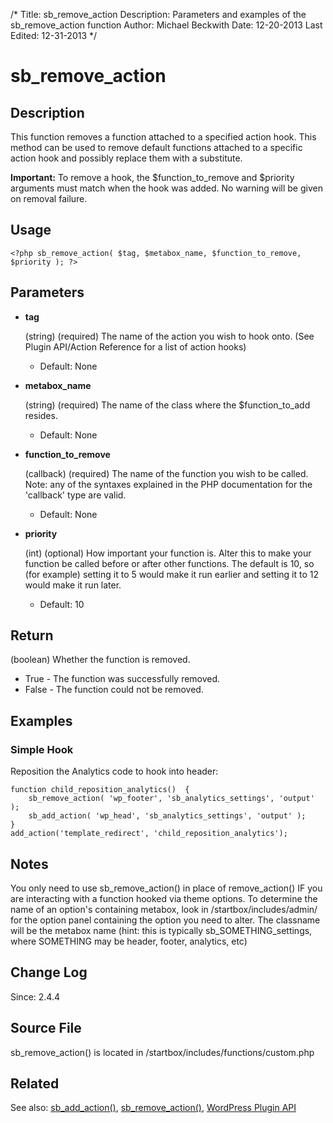 /*
Title: sb_remove_action
Description: Parameters and examples of the sb_remove_action function
Author: Michael Beckwith
Date: 12-20-2013
Last Edited: 12-31-2013
 */

# sb_remove_action

## Description

This function removes a function attached to a specified action hook. This method can be used to remove default functions attached to a specific action hook and possibly replace them with a substitute.

**Important:** To remove a hook, the $function_to_remove and $priority arguments must match when the hook was added. No warning will be given on removal failure.

## Usage

	<?php sb_remove_action( $tag, $metabox_name, $function_to_remove, $priority ); ?>

## Parameters

* **tag**

	(string) (required) The name of the action you wish to hook onto. (See Plugin API/Action Reference for a list of action hooks)

	* Default: None

* **metabox_name**

	(string) (required) The name of the class where the $function_to_add resides.

	* Default: None

* **function_to_remove**

	(callback) (required) The name of the function you wish to be called. Note: any of the syntaxes explained in the PHP documentation for the 'callback' type are valid.

	* Default: None

* **priority**

	(int) (optional) How important your function is. Alter this to make your function be called before or after other functions. The default is 10, so (for example) setting it to 5 would make it run earlier and setting it to 12 would make it run later.

	* Default: 10

## Return

(boolean) Whether the function is removed.
* True - The function was successfully removed.
* False - The function could not be removed.

## Examples

### Simple Hook

Reposition the Analytics code to hook into header:

	function child_reposition_analytics()  {
		sb_remove_action( 'wp_footer', 'sb_analytics_settings', 'output' );
		sb_add_action( 'wp_head', 'sb_analytics_settings', 'output' );
	}
	add_action('template_redirect', 'child_reposition_analytics');

## Notes

You only need to use sb_remove_action() in place of remove_action() IF you are interacting with a function hooked via theme options. To determine the name of an option's containing metabox, look in /startbox/includes/admin/ for the option panel containing the option you need to alter. The classname will be the metabox name (hint: this is typically sb_SOMETHING_settings, where SOMETHING may be header, footer, analytics, etc)

## Change Log

Since: 2.4.4

## Source File

sb_remove_action() is located in /startbox/includes/functions/custom.php

## Related
See also: [sb_add_action()](http://docs.wpstartbox.com/Custom_Functions:sb_add_action), [sb_remove_action()](http://docs.wpstartbox.com/Custom_Functions:sb_remove_action), [WordPress Plugin API](http://codex.wordpress.org/Plugin_API)
